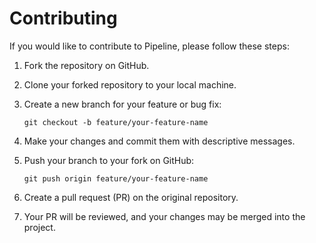 # Contributing

If you would like to contribute to Pipeline, please follow these steps:

1. Fork the repository on GitHub.

2. Clone your forked repository to your local machine.

3. Create a new branch for your feature or bug fix:

   ```shell
   git checkout -b feature/your-feature-name
   ```

4. Make your changes and commit them with descriptive messages.

5. Push your branch to your fork on GitHub:

   ```shell
   git push origin feature/your-feature-name
   ```

6. Create a pull request (PR) on the original repository.

7. Your PR will be reviewed, and your changes may be merged into the project.
